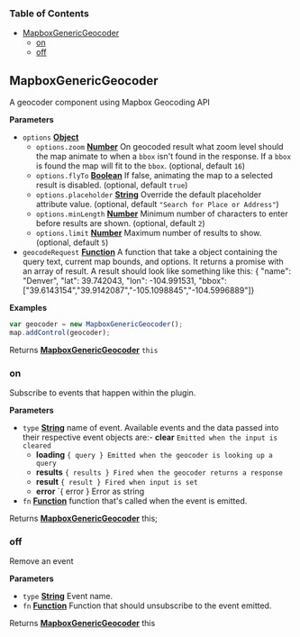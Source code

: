 <!-- Generated by documentation.js. Update this documentation by updating the source code. -->

### Table of Contents

-   [MapboxGenericGeocoder](#mapboxgenericgeocoder)
    -   [on](#on)
    -   [off](#off)

## MapboxGenericGeocoder

A geocoder component using Mapbox Geocoding API

**Parameters**

-   `options` **[Object](https://developer.mozilla.org/docs/Web/JavaScript/Reference/Global_Objects/Object)** 
    -   `options.zoom` **[Number](https://developer.mozilla.org/docs/Web/JavaScript/Reference/Global_Objects/Number)** On geocoded result what zoom level should the map animate to when a `bbox` isn't found in the response. If a `bbox` is found the map will fit to the `bbox`. (optional, default `16`)
    -   `options.flyTo` **[Boolean](https://developer.mozilla.org/docs/Web/JavaScript/Reference/Global_Objects/Boolean)** If false, animating the map to a selected result is disabled. (optional, default `true`)
    -   `options.placeholder` **[String](https://developer.mozilla.org/docs/Web/JavaScript/Reference/Global_Objects/String)** Override the default placeholder attribute value. (optional, default `"Search for Place or Address"`)
    -   `options.minLength` **[Number](https://developer.mozilla.org/docs/Web/JavaScript/Reference/Global_Objects/Number)** Minimum number of characters to enter before results are shown. (optional, default `2`)
    -   `options.limit` **[Number](https://developer.mozilla.org/docs/Web/JavaScript/Reference/Global_Objects/Number)** Maximum number of results to show. (optional, default `5`)
-   `geocodeRequest` **[Function](https://developer.mozilla.org/docs/Web/JavaScript/Reference/Statements/function)** A function that take a object containing the query text, current map bounds, and options.  It returns a promise with an array of result.  A result should look like something like this: { "name": "Denver", "lat": 39.742043, "lon": -104.991531, "bbox": ["39.6143154","39.9142087","-105.1098845","-104.5996889"]}

**Examples**

```javascript
var geocoder = new MapboxGenericGeocoder();
map.addControl(geocoder);
```

Returns **[MapboxGenericGeocoder](#mapboxgenericgeocoder)** `this`

### on

Subscribe to events that happen within the plugin.

**Parameters**

-   `type` **[String](https://developer.mozilla.org/docs/Web/JavaScript/Reference/Global_Objects/String)** name of event. Available events and the data passed into their respective event objects are:-   **clear** `Emitted when the input is cleared`
    -   **loading** `{ query } Emitted when the geocoder is looking up a query`
    -   **results** `{ results } Fired when the geocoder returns a response`
    -   **result** `{ result } Fired when input is set`
    -   **error** \`{ error } Error as string
-   `fn` **[Function](https://developer.mozilla.org/docs/Web/JavaScript/Reference/Statements/function)** function that's called when the event is emitted.

Returns **[MapboxGenericGeocoder](#mapboxgenericgeocoder)** this;

### off

Remove an event

**Parameters**

-   `type` **[String](https://developer.mozilla.org/docs/Web/JavaScript/Reference/Global_Objects/String)** Event name.
-   `fn` **[Function](https://developer.mozilla.org/docs/Web/JavaScript/Reference/Statements/function)** Function that should unsubscribe to the event emitted.

Returns **[MapboxGenericGeocoder](#mapboxgenericgeocoder)** this

